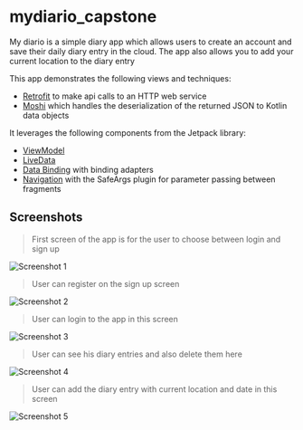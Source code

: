 # mydiario_capstone

My diario is a simple diary app which allows users to create an account and save their daily diary
entry in the cloud. The app also allows you to add your current location to the diary entry 

This app demonstrates the following views and techniques:

* [Retrofit](https://square.github.io/retrofit/) to make api calls to an HTTP web service
* [Moshi](https://github.com/square/moshi) which handles the deserialization of the returned JSON to Kotlin data objects


It leverages the following components from the Jetpack library:

* [ViewModel](https://developer.android.com/topic/libraries/architecture/viewmodel)
* [LiveData](https://developer.android.com/topic/libraries/architecture/livedata)
* [Data Binding](https://developer.android.com/topic/libraries/data-binding/) with binding adapters
* [Navigation](https://developer.android.com/topic/libraries/architecture/navigation/) with the SafeArgs plugin for parameter passing between fragments

## Screenshots

> First screen of the app is for the user to choose between login and sign up

![Screenshot 1](screenshots/screen_1.png)

> User can register on the sign up screen

![Screenshot 2](screenshots/screen_2.png)

> User can login to the app in this screen

![Screenshot 3](screenshots/screen_3.png)

> User can see his diary entries and also delete them  here 

![Screenshot 4](screenshots/screen_4.png)

>User can add the diary entry with current location and date in this screen

![Screenshot 5](screenshots/screen_5.png)
